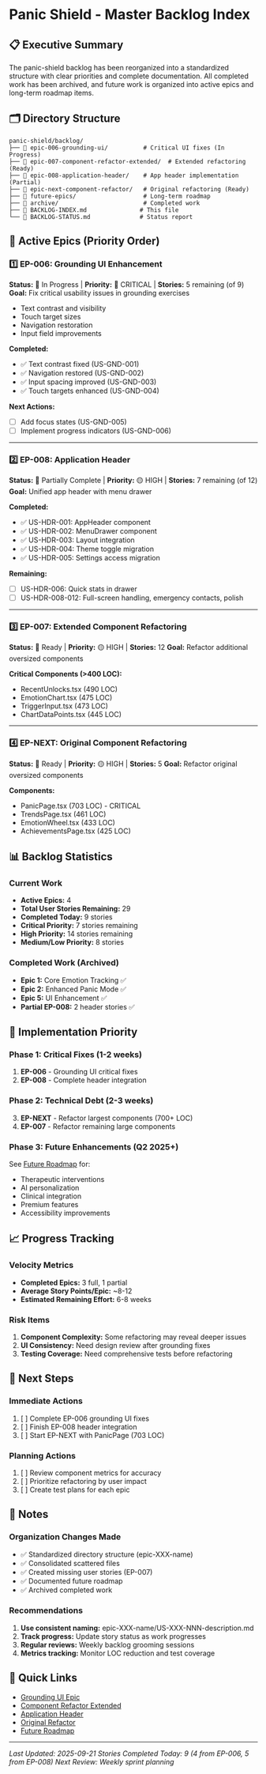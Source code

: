 # Panic Shield - Master Backlog Index

## 📋 Executive Summary

The panic-shield backlog has been reorganized into a standardized structure with clear priorities and complete documentation. All completed work has been archived, and future work is organized into active epics and long-term roadmap items.

## 🗂️ Directory Structure

```
panic-shield/backlog/
├── 📁 epic-006-grounding-ui/          # Critical UI fixes (In Progress)
├── 📁 epic-007-component-refactor-extended/  # Extended refactoring (Ready)
├── 📁 epic-008-application-header/    # App header implementation (Partial)
├── 📁 epic-next-component-refactor/   # Original refactoring (Ready)
├── 📁 future-epics/                   # Long-term roadmap
├── 📁 archive/                        # Completed work
├── 📄 BACKLOG-INDEX.md               # This file
└── 📄 BACKLOG-STATUS.md              # Status report
```

## 🎯 Active Epics (Priority Order)

### 1️⃣ EP-006: Grounding UI Enhancement
**Status:** 🔄 In Progress | **Priority:** 🔴 CRITICAL | **Stories:** 5 remaining (of 9)
**Goal:** Fix critical usability issues in grounding exercises
- Text contrast and visibility
- Touch target sizes
- Navigation restoration
- Input field improvements

**Completed:**
- ✅ Text contrast fixed (US-GND-001)
- ✅ Navigation restored (US-GND-002)
- ✅ Input spacing improved (US-GND-003)
- ✅ Touch targets enhanced (US-GND-004)

**Next Actions:**
- [ ] Add focus states (US-GND-005)
- [ ] Implement progress indicators (US-GND-006)

---

### 2️⃣ EP-008: Application Header
**Status:** 🔄 Partially Complete | **Priority:** 🟡 HIGH | **Stories:** 7 remaining (of 12)
**Goal:** Unified app header with menu drawer

**Completed:**
- ✅ US-HDR-001: AppHeader component
- ✅ US-HDR-002: MenuDrawer component
- ✅ US-HDR-003: Layout integration
- ✅ US-HDR-004: Theme toggle migration
- ✅ US-HDR-005: Settings access migration

**Remaining:**
- [ ] US-HDR-006: Quick stats in drawer
- [ ] US-HDR-008-012: Full-screen handling, emergency contacts, polish

---

### 3️⃣ EP-007: Extended Component Refactoring
**Status:** 📝 Ready | **Priority:** 🟡 HIGH | **Stories:** 12
**Goal:** Refactor additional oversized components

**Critical Components (>400 LOC):**
- RecentUnlocks.tsx (490 LOC)
- EmotionChart.tsx (475 LOC)
- TriggerInput.tsx (473 LOC)
- ChartDataPoints.tsx (445 LOC)

---

### 4️⃣ EP-NEXT: Original Component Refactoring
**Status:** 📝 Ready | **Priority:** 🟡 HIGH | **Stories:** 5
**Goal:** Refactor original oversized components

**Components:**
- PanicPage.tsx (703 LOC) - CRITICAL
- TrendsPage.tsx (461 LOC)
- EmotionWheel.tsx (433 LOC)
- AchievementsPage.tsx (425 LOC)

## 📊 Backlog Statistics

### Current Work
- **Active Epics:** 4
- **Total User Stories Remaining:** 29
- **Completed Today:** 9 stories
- **Critical Priority:** 7 stories remaining
- **High Priority:** 14 stories remaining
- **Medium/Low Priority:** 8 stories

### Completed Work (Archived)
- **Epic 1:** Core Emotion Tracking ✅
- **Epic 2:** Enhanced Panic Mode ✅
- **Epic 5:** UI Enhancement ✅
- **Partial EP-008:** 2 header stories ✅

## 🚀 Implementation Priority

### Phase 1: Critical Fixes (1-2 weeks)
1. **EP-006** - Grounding UI critical fixes
2. **EP-008** - Complete header integration

### Phase 2: Technical Debt (2-3 weeks)
3. **EP-NEXT** - Refactor largest components (700+ LOC)
4. **EP-007** - Refactor remaining large components

### Phase 3: Future Enhancements (Q2 2025+)
See [Future Roadmap](future-epics/FUTURE-ROADMAP.md) for:
- Therapeutic interventions
- AI personalization
- Clinical integration
- Premium features
- Accessibility improvements

## 📈 Progress Tracking

### Velocity Metrics
- **Completed Epics:** 3 full, 1 partial
- **Average Story Points/Epic:** ~8-12
- **Estimated Remaining Effort:** 6-8 weeks

### Risk Items
1. **Component Complexity:** Some refactoring may reveal deeper issues
2. **UI Consistency:** Need design review after grounding fixes
3. **Testing Coverage:** Need comprehensive tests before refactoring

## 🔄 Next Steps

### Immediate Actions
1. [ ] Complete EP-006 grounding UI fixes
2. [ ] Finish EP-008 header integration
3. [ ] Start EP-NEXT with PanicPage (703 LOC)

### Planning Actions
1. [ ] Review component metrics for accuracy
2. [ ] Prioritize refactoring by user impact
3. [ ] Create test plans for each epic

## 📝 Notes

### Organization Changes Made
- ✅ Standardized directory structure (epic-XXX-name)
- ✅ Consolidated scattered files
- ✅ Created missing user stories (EP-007)
- ✅ Documented future roadmap
- ✅ Archived completed work

### Recommendations
1. **Use consistent naming:** epic-XXX-name/US-XXX-NNN-description.md
2. **Track progress:** Update story status as work progresses
3. **Regular reviews:** Weekly backlog grooming sessions
4. **Metrics tracking:** Monitor LOC reduction and test coverage

## 🔗 Quick Links

- [Grounding UI Epic](epic-006-grounding-ui/EPIC-006.md)
- [Component Refactor Extended](epic-007-component-refactor-extended/EPIC-007.md)
- [Application Header](epic-008-application-header/EPIC-008.md)
- [Original Refactor](epic-next-component-refactor/EPIC-NEXT.md)
- [Future Roadmap](future-epics/FUTURE-ROADMAP.md)

---

*Last Updated: 2025-09-21*
*Stories Completed Today: 9 (4 from EP-006, 5 from EP-008)*
*Next Review: Weekly sprint planning*